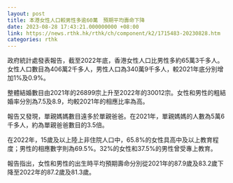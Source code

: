 ```yaml
---
layout: post
title: 本港女性人口較男性多逾60萬　預期平均壽命下降
date: 2023-08-28 17:43:21.000000000 +08:00
link: https://news.rthk.hk/rthk/ch/component/k2/1715483-20230828.htm
categories: rthk
---
```


政府統計處發表報告，截至2022年底，香港女性人口比男性多約65萬3千多人。女性人口數目為406萬2千多人，男性人口為340萬9千多人，較2021年底分別增加1%及0.9%。

整體結婚數目由2021年的26899宗上升至2022年的30012宗。女性和男性的粗結婚率分別為7.5及8.9，均較2021年的相應比率為高。

報告又發現，單親媽媽數目遠多於單親爸爸。在2021年，單親媽媽的人數為5萬6千多人，約為單親爸爸數目的3.5倍。

在2022年，15歲及以上陸上非住院人口中，65.8%的女性具高中及以上教育程度；男性的相應數字則為69.5%。32%的女性和37.5%的男性曾受專上教育。

報告指出，女性和男性的出生時平均預期壽命分別從2021年的87.9歲及83.2歲下降至2022年的87.2歲及81.3歲。
